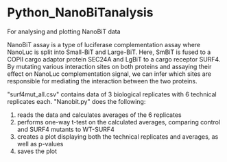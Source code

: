 # Python_NanoBiTanalysis
For analysing and plotting NanoBiT data

NanoBiT assay is a type of luciferase complementation assay where NanoLuc is split into Small-BiT and Large-BiT. Here, SmBiT is fused to a COPII cargo adaptor protein SEC24A and LgBiT to a cargo receptor SURF4. By mutating various interaction sites on both proteins and assaying their effect on NanoLuc complementation signal, we can infer which sites are responsible for mediating the interaction between the two proteins. 

"surf4mut_all.csv" contains data of 3 biological replicates with 6 technical replicates each. "Nanobit.py" does the following:

1) reads the data and calculates averages of the 6 replicates
2) performs one-way t-test on the calculated averages, comparing control and SURF4 mutants to WT-SURF4
3) creates a plot displaying both the technical replicates and averages, as well as p-values
4) saves the plot
